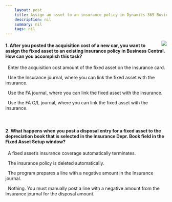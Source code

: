 ```yaml
---
    layout: post
    title: Assign an asset to an insurance policy in Dynamics 365 Business Central  
    description: nil
    summary: nil
    tags: nil
---
```



 <a target="_blank" href="https://docs.microsoft.com/en-us/learn/modules/assign-asset-insurance-policy/6-check/"><i class="fas fa-external-link-alt"></i> </a>
 <img align="right" src="https://docs.microsoft.com/en-us/learn/achievements/assign-asset-insurance-policy.svg">
####  1. After you posted the acquisition cost of a new car, you want to assign the fixed asset to an existing insurance policy in Business Central. How can you accomplish this task?


<i class='far fa-square'></i> &nbsp;&nbsp;Enter the acquisition cost amount of the fixed asset on the insurance card.

<i class='fas fa-check-square' style='color: Dodgerblue;'></i> &nbsp;&nbsp;Use the Insurance journal, where you can link the fixed asset with the insurance.

<i class='far fa-square'></i> &nbsp;&nbsp;Use the FA journal, where you can link the fixed asset with the insurance.

<i class='far fa-square'></i> &nbsp;&nbsp;Use the FA G/L journal, where you can link the fixed asset with the insurance.
<br />
<br />
<br />

####  2. What happens when you post a disposal entry for a fixed asset to the depreciation book that is selected in the Insurance Depr. Book field in the Fixed Asset Setup window?


<i class='fas fa-check-square' style='color: Dodgerblue;'></i> &nbsp;&nbsp;A fixed asset’s insurance coverage automatically terminates.

<i class='far fa-square'></i> &nbsp;&nbsp;The insurance policy is deleted automatically.

<i class='far fa-square'></i> &nbsp;&nbsp;The program prepares a line with a negative amount in the Insurance journal.

<i class='far fa-square'></i> &nbsp;&nbsp;Nothing. You must manually post a line with a negative amount from the Insurance journal for the disposal amount.
<br />
<br />
<br />
